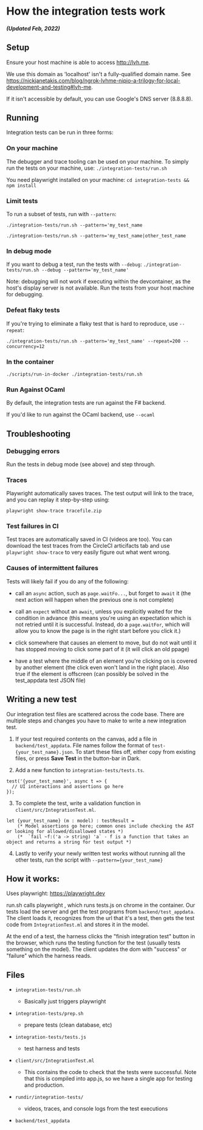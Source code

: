 # How the integration tests work

##### (Updated Feb, 2022)

## Setup

Ensure your host machine is able to access http://lvh.me.

We use this domain as 'localhost' isn't a fully-qualified domain name. See https://nickjanetakis.com/blog/ngrok-lvhme-nipio-a-trilogy-for-local-development-and-testing#lvh-me.

If it isn't accessible by default, you can use Google's DNS server (8.8.8.8).

## Running

Integration tests can be run in three forms:

### On your machine

The debugger and trace tooling can be used on your machine. To simply run the tests on your machine, use:
`./integration-tests/run.sh `

You need playwright installed on your machine:
`cd integration-tests && npm install`

### Limit tests

To run a subset of tests, run with `--pattern`:

`./integration-tests/run.sh --pattern='my_test_name`

`./integration-tests/run.sh --pattern='my_test_name|other_test_name`

### In debug mode

If you want to debug a test, run the tests
with `--debug`:
`./integration-tests/run.sh --debug --pattern='my_test_name'`

Note: debugging will not work if executing within the devcontainer, as the host's display server is not available. Run the tests from your host machine for debugging.

### Defeat flaky tests

If you're trying to eliminate a flaky test that is hard to reproduce, use `--repeat`:

`./integration-tests/run.sh --pattern='my_test_name' --repeat=200 --concurrency=12`

### In the container

`./scripts/run-in-docker ./integration-tests/run.sh`

### Run Against OCaml

By default, the integration tests are run against the F# backend.

If you'd like to run against the OCaml backend, use `--ocaml`

## Troubleshooting

### Debugging errors

Run the tests in debug mode (see above) and step through.

### Traces

Playwright automatically saves traces. The test output will link to the trace, and you can replay it step-by-step using:

`playwright show-trace tracefile.zip`

### Test failures in CI

Test traces are automatically saved in CI (videos are too). You can download the test traces from the CircleCI articifacts tab and use `playwright show-trace` to very easily figure out what went wrong.

### Causes of intermittent failures

Tests will likely fail if you do any of the following:

- call an `async` action, such as `page.waitFo...`, but forget to `await` it (the
  next action will happen when the previous one is not complete)

- call an `expect` without an `await`, unless you explicitly waited for the condition
  in advance (this means you're using an expectation which is not retried until it is
  successful. Instead, do a `page.waitFor`, which will allow you to know the page is in
  the right start before you click it.)

- click somewhere that causes an element to move, but do not wait until it has
  stopped moving to click some part of it (it will click an old ppage)

- have a test where the middle of an element you're clicking on is covered by another
  element (the click even won't land in the right place). Also true if the element is offscreen (can possibly be solved in the test_appdata test JSON file)

## Writing a new test

Our integration test files are scattered across the code base. There are multiple steps and changes you have to make to write a new integration test.

1. If your test required contents on the canvas, add a file in `backend/test_appdata`. File names follow the format of `test-{your_test_name}.json`. To start these files off, either copy from existing files, or press **Save Test** in the button-bar in Dark.

2. Add a new function to `integration-tests/tests.ts`.

```
test('{your_test_name}', async t => {
  // UI interactions and assertions go here
});
```

3. To complete the test, write a validation function in `client/src/IntegrationTest.ml`.

```
let {your_test_name} (m : model) : testResult =
    (* Model assertions go here; common ones include checking the AST or looking for allowed/disallowed states *)
    (*  `fail ~f:('a -> string) 'a` - f is a function that takes an object and returns a string for test output *)
```

4. Lastly to verify your newly written test works without running all the other tests, run the script with `--pattern={your_test_name}`

## How it works:

Uses playwright: https://playwright.dev

run.sh calls playwright , which runs tests.js on chrome in the container. Our
tests load the server and get the test programs from `backend/test_appdata`.
The client loads it, recognizes from the url that it's a test, then gets the test code
from `IntegrationTest.ml` and stores it in the model.

At the end of a test, the harness clicks the "finish integration test"
button in the browser, which runs the testing function for the test
(usually tests something on the model). The client updates the dom with
"success" or "failure" which the harness reads.

## Files

- `integration-tests/run.sh`

  - Basically just triggers playwright

- `integration-tests/prep.sh`

  - prepare tests (clean database, etc)

- `integration-tests/tests.js`

  - test harness and tests

- `client/src/IntegrationTest.ml`

  - This contains the code to check that the tests were successful.
    Note that this is compiled into app.js, so we have a
    single app for testing and production.

- `rundir/integration-tests/`

  - videos, traces, and console logs from the test executions

- `backend/test_appdata`